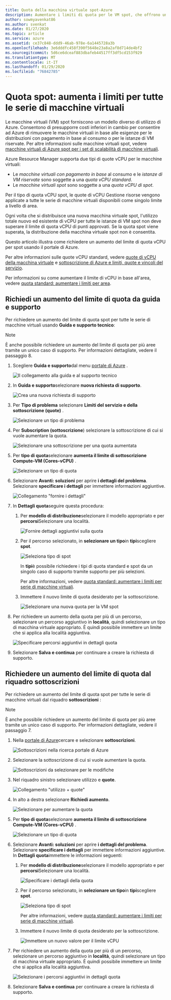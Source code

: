 ```yaml
---
title: Quota della macchina virtuale spot-Azure
description: Aumentare i limiti di quota per le VM spot, che offrono un modello di utilizzo di Azure che consente di presupporre costi inferiori in cambio per consentire ad Azure di rimuovere le VM in base alle esigenze.
author: sowmyavenkat86
ms.author: svenkat
ms.date: 01/27/2020
ms.topic: article
ms.service: azure
ms.assetid: ce37c848-ddd9-46ab-978e-6a1445728a3b
ms.openlocfilehash: 3e6dddfc458f390f5648e23a8a2af8d714de4bf2
ms.sourcegitcommit: 5d6ce6dceaf883dbafeb44517ff3df5cd153f929
ms.translationtype: MT
ms.contentlocale: it-IT
ms.lasthandoff: 01/29/2020
ms.locfileid: "76842785"
---
```

# <a name="spot-quota-increase-limits-for-all-vm-series"></a>Quota spot: aumenta i limiti per tutte le serie di macchine virtuali

Le macchine virtuali (VM) spot forniscono un modello diverso di utilizzo di Azure. Consentono di presupporre costi inferiori in cambio per consentire ad Azure di rimuovere le macchine virtuali in base alle esigenze per le distribuzioni con pagamento in base al consumo o per le istanze di VM riservate. Per altre informazioni sulle macchine virtuali spot, vedere [macchine virtuali di Azure spot per i set di scalabilità di macchine virtuali](../../virtual-machine-scale-sets/use-spot.md).

Azure Resource Manager supporta due tipi di quote vCPU per le macchine virtuali:

* Le *macchine virtuali con pagamento in base* al consumo e le *istanze di VM riservate* sono soggette a una *quota vCPU standard*.
* Le *macchine virtuali spot* sono soggette a una *quota vCPU di spot*.

Per il tipo di quota vCPU spot, le quote di vCPU Gestione risorse vengono applicate a tutte le serie di macchine virtuali disponibili come singolo limite a livello di area.

Ogni volta che si distribuisce una nuova macchina virtuale spot, l'utilizzo totale nuovo ed esistente di vCPU per tutte le istanze di VM spot non deve superare il limite di quota vCPU di punti approvati. Se la quota spot viene superata, la distribuzione della macchina virtuale spot non è consentita.

Questo articolo illustra come richiedere un aumento del limite di quota vCPU per spot usando il portale di Azure.

Per altre informazioni sulle quote vCPU standard, vedere [quote di vCPU della macchina virtuale](../../virtual-machines/windows/quotas.md) e [sottoscrizione di Azure e limiti, quote e vincoli del servizio](../../azure-resource-manager/management/azure-subscription-service-limits.md).

Per informazioni su come aumentare il limite di vCPU in base all'area, vedere [quota standard: aumentare i limiti per area](regional-quota-requests.md).

## <a name="request-a-quota-limit-increase-from-help--support"></a>Richiedi un aumento del limite di quota da guida e supporto

Per richiedere un aumento del limite di quota spot per tutte le serie di macchine virtuali usando **Guida e supporto tecnico**:

> [!NOTE]
> È anche possibile richiedere un aumento del limite di quota per più aree tramite un unico caso di supporto. Per informazioni dettagliate, vedere il passaggio 8.

1. Scegliere **Guida e supporto**dal menu [portale di Azure](https://portal.azure.com) .

   ![Il collegamento alla guida e al supporto tecnico](./media/resource-manager-core-quotas-request/help-plus-support.png)

1. In **Guida e supporto**selezionare **nuova richiesta di supporto**.

    ![Crea una nuova richiesta di supporto](./media/resource-manager-core-quotas-request/new-support-request.png)

1. Per **Tipo di problema** selezionare **Limiti del servizio e della sottoscrizione (quote)** .

   ![Selezionare un tipo di problema](./media/resource-manager-core-quotas-request/select-quota-issue-type.png)

1. Per **Subscription (sottoscrizione**) selezionare la sottoscrizione di cui si vuole aumentare la quota.

   ![Selezionare una sottoscrizione per una quota aumentata](./media/resource-manager-core-quotas-request/select-subscription-support-request.png)

1. Per **tipo di quota**selezionare **aumenta il limite di sottoscrizione Compute-VM (Cores-vCPU)** .

   ![Selezionare un tipo di quota](./media/resource-manager-core-quotas-request/select-quota-type.png)

1. Selezionare **Avanti: soluzioni** per aprire **i dettagli del problema**. Selezionare **specificare i dettagli** per immettere informazioni aggiuntive.

   ![Collegamento "fornire i dettagli"](./media/resource-manager-core-quotas-request/provide-details-link.png)

1. In **Dettagli quota**seguire questa procedura:

   1. Per **modello di distribuzione**selezionare il modello appropriato e per **percorsi**Selezionare una località.

      ![Fornire dettagli aggiuntivi sulla quota](./media/resource-manager-core-quotas-request/quota-details-deployment-locations.png)

   1. Per il percorso selezionato, in **selezionare un tipo**in **tipi**scegliere **spot**.

      ![Seleziona tipo di spot](./media/resource-manager-core-quotas-request/select-spot-type.png)

       In **tipi**è possibile richiedere i tipi di quota standard e spot da un singolo caso di supporto tramite supporto per più selezioni.

       Per altre informazioni, vedere [quota standard: aumentare i limiti per serie di macchine virtuali](per-vm-quota-requests.md).

   1. Immettere il nuovo limite di quota desiderato per la sottoscrizione.

      ![Selezionare una nuova quota per la VM spot](./media/resource-manager-core-quotas-request/spot-set-new-quota.png)

1. Per richiedere un aumento della quota per più di un percorso, selezionare un percorso aggiuntivo in **località**, quindi selezionare un tipo di macchina virtuale appropriato. È quindi possibile immettere un limite che si applica alla località aggiuntiva.

   ![Specificare percorsi aggiuntivi in dettagli quota](./media/resource-manager-core-quotas-request/quota-details-multiple-locations.png)

1. Selezionare **Salva e continua** per continuare a creare la richiesta di supporto.

## <a name="request-a-quota-limit-increase-from-the-subscriptions-pane"></a>Richiedere un aumento del limite di quota dal riquadro sottoscrizioni

Per richiedere un aumento del limite di quota spot per tutte le serie di macchine virtuali dal riquadro **sottoscrizioni** :

> [!NOTE]
> È anche possibile richiedere un aumento del limite di quota per più aree tramite un unico caso di supporto. Per informazioni dettagliate, vedere il passaggio 7.

1. Nella [portale di Azure](https://portal.azure.com)cercare e selezionare **sottoscrizioni**.

   ![Sottoscrizioni nella ricerca portale di Azure](./media/resource-manager-core-quotas-request/search-for-subscriptions.png)

1. Selezionare la sottoscrizione di cui si vuole aumentare la quota.

   ![Sottoscrizioni da selezionare per le modifiche](./media/resource-manager-core-quotas-request/select-subscription-change-quota.png)

1. Nel riquadro sinistro selezionare utilizzo e **quote**.

   ![Collegamento "utilizzo + quote"](./media/resource-manager-core-quotas-request/select-usage-plus-quotas.png)

1. In alto a destra selezionare **Richiedi aumento**.

   ![Selezionare per aumentare la quota](./media/resource-manager-core-quotas-request/request-increase-from-subscription.png)

1. Per **tipo di quota**selezionare **aumenta il limite di sottoscrizione Compute-VM (Cores-vCPU)** .

   ![Selezionare un tipo di quota](./media/resource-manager-core-quotas-request/select-quota-type.png)

1. Selezionare **Avanti: soluzioni** per aprire **i dettagli del problema**. Selezionare **specificare i dettagli** per immettere informazioni aggiuntive. In **Dettagli quota**immettere le informazioni seguenti:

   1. Per **modello di distribuzione**selezionare il modello appropriato e per **percorsi**Selezionare una località.

      ![Specificare i dettagli della quota](./media/resource-manager-core-quotas-request/quota-details-deployment-locations.png)

   1. Per il percorso selezionato, in **selezionare un tipo**in **tipi**scegliere **spot**.

      ![Seleziona tipo di spot](./media/resource-manager-core-quotas-request/select-spot-type.png)

      Per altre informazioni, vedere [quota standard: aumentare i limiti per serie di macchine virtuali](per-vm-quota-requests.md).

   1. Immettere il nuovo limite di quota desiderato per la sottoscrizione.

      ![Immettere un nuovo valore per il limite vCPU](./media/resource-manager-core-quotas-request/spot-set-new-quota.png)

1. Per richiedere un aumento della quota per più di un percorso, selezionare un percorso aggiuntivo in **località**, quindi selezionare un tipo di macchina virtuale appropriato. È quindi possibile immettere un limite che si applica alla località aggiuntiva.

   ![Selezionare i percorsi aggiuntivi in dettagli quota](./media/resource-manager-core-quotas-request/quota-details-multiple-locations.png)

1. Selezionare **Salva e continua** per continuare a creare la richiesta di supporto.
